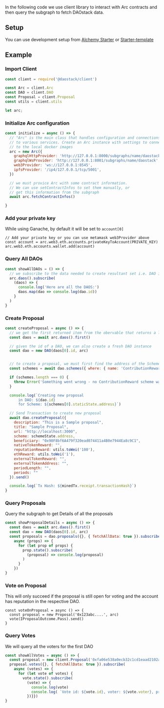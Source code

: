 In the following code we use client library to interact with Arc contracts and then query the subgraph to fetch DAOstack data.

## Setup

You can use development setup from [Alchemy Starter](https://github.com/daostack/DAOstack-Hackers-Kit/tree/master/alchemy-starter) or [Starter-template](https://github.com/daostack/DAOstack-Hackers-Kit/tree/master/starter-template)
 
## Example

### Import Client

```javascript
const client = require('@daostack/client')

const Arc = client.Arc
const DAO = client.DAO
const Proposal = client.Proposal
const utils = client.utils

let arc;
```

### Initialize Arc configuration

```javascript
const initialize = async () => {
  // "Arc" is the main class that handles configuration and connections
  // to various services. Create an Arc instance with settings to connect
  // to the local docker images
  arc = new Arc({
    graphqlHttpProvider: 'http://127.0.0.1:8000/subgraphs/name/daostack',
    graphqlWsProvider: 'http://127.0.0.1:8001/subgraphs/name/daostack',
    web3Provider: 'ws://127.0.0.1:8545',
    ipfsProvider: '/ip4/127.0.0.1/tcp/5001',
  })

  // we must provice Arc with some contract information.
  // We can use setContractInfos to set them manually, or
  // get this information from the subgraph
  await arc.fetchContractInfos()

}
```

### Add your private key 

While using Ganache, by default it will be set to `account[0]`

```
// Add your private key or you can use metamask web3Provider above
const account = arc.web3.eth.accounts.privateKeyToAccount(PRIVATE_KEY)
arc.web3.eth.accounts.wallet.add(account)
```

### Query All DAOs

```javascript
const showAllDAOs = () => {
  // we subscribe to the data needed to create resultant set i.e. DAO id in this case
  arc.daos().subscribe(
    (daos) => {
      console.log('Here are all the DAOS:')
      daos.map(dao => console.log(dao.id))
    }
  )
}
```

### Create Proposal

```javascript
const createProposal = async () => {
  // we get the first returned item from the obervable that returns a list of DAOs
  const daos = await arc.daos().first()

  // given the id of a DAO, we can also create a fresh DAO instance
  const dao = new DAO(daos[0].id, arc)


  // to create a proposal, we must first find the address of the Scheme in which to create the proposal
  const schemes = await dao.schemes({ where: { name: 'ContributionReward'}}).first()

  if (schemes.length === 0) {
    throw Error('Something went wrong - no ContributionReward scheme was registered with this DAO')
  }

  console.log(`Creating new proposal
      in DAO: ${dao.id}
      for Scheme: ${schemes[0].staticState.address}`)

  // Send Transaction to create new proposal
  await dao.createProposal({
    description: "This is a Sample proposal",
    title: "Sample Proposal",
    url: "http://localhost:3000",
    scheme: schemeState.address,
    beneficiary: "0x90F8bf6A479f320ead074411a4B0e7944Ea8c9C1",
    nativeTokenReward: "",
    reputationReward: utils.toWei('100'),
    ethReward: utils.toWei('1'),
    externalTokenReward: "",
    externalTokenAddress: "",
    periodLength: "",
    periods: ""
  }).send()

  console.log(`Tx Hash: ${minedTx.receipt.transactionHash}`)
}
```

### Query Proposals

Query the subgraph to get Details of all the proposals

```javascript
const showProposalDetails = async () => {
  const daos = await arc.daos().first()
  const dao = new DAO(daos[0].id, arc)
  const proposals = dao.proposals({}, { fetchAllData: true }).subscribe(
    async (props) => {
      for (let prop of props) {
        prop.state().subscribe(
          (proposal) => console.log(proposal)
        )
      }
    })
}
```

### Vote on Proposal

This will only succeed if the proposal is still open for voting and the account has reputation in the respective DAO.

```
const voteOnProposal = async () => {
  const proposal = new Proposal('0x123abc....', arc)
  vote(IProposalOutcome.Pass).send()
}
```

### Query Votes

We will query all the voters for the first DAO

```javascript
const showAllVotes = async () => {
  const proposal = new client.Proposal('0xfa06e538a0ecb32c1cd1eaad2102a8104180b56b6f088fab298c1ce86f582b8e', arc)
  proposal.votes({}, { fetchAllData: true }).subscribe(
    async (votes) => {
      for (let vote of votes) {
        vote.state().subscribe(
          (vote) => {
            console.log(vote)
            console.log( `Vote id: ${vote.id}, voter: ${vote.voter}, proposal: ${proposal.id}`)
          })}})
}
```
